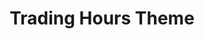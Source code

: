 ---
  id: "2067"
  fieldLayoutId: "89"
  uid: "a352bd9a-0e69-457a-ae67-793b80c674cc"
  enabled: "1"
  archived: "0"
  dateCreated: "2018-05-07 04:56:13"
  dateUpdated: "2019-01-28 02:47:24"
  siteSettingsId: "2067"
  slug: "trading-hours-theme"
  siteId: "1"
  uri: "patterns/ios/entry/trading-hours-theme"
  enabledForSite: "1"
  sectionId: "2"
  typeId: "2"
  authorId: "1"
  postdateCreated: "2018-05-07 04:56:00"
  expirydateCreated: null
  contentId: "2067"
  title: "Trading Hours Theme"
  field_allColorsComputed: null
  field_allColorsComputedIllustration: null
  field_allColorsComputedThumbnail: null
  field_appDescription: null
  field_appDescriptionSentiment: null
  field_audio: "0"
  field_authorFaq: null
  field_bgThumbPosition: "center center"
  field_body: null
  field_captureSize: null
  field_categoriesRaw: "reducing cognitive load"
  field_categoryInPlainText: null
  field_coldThumbTransform: null
  field_colorPalette: null
  field_contributorName: null
  field_contributorUrl: null
  field_coverColor: null
  field_dominantColor: null
  field_externalContributor: "0"
  field_fetchWebsiteData: null
  field_fullName: null
  field_gfycatSource: null
  field_gif: "0"
  field_gumletUrl: null
  field_gumletUrlNoPreParse: null
  field_howHelps: "<p><strong>Reducing Cognitive Load</strong></p>\n<p>Robinhood builds a mental model that links the app appearance with the concept of market hours. Since stock transactions in general only happen during trading hours, it's essential for Robinhood users to understand at what time are they executing their trades.</p>\n<p>This solution helps Robinhood users to acknowledge trading hours with minimal effort and very low cognitive load.</p>"
  field_howWorks: "<p>Robinhood is the most popular stock trading app. One of its iconic interactions is their approach to show when the market is open or closed. Instead of relying on a simple UI affordance to show the user if the market is trading, Robinhood uses the UI theme itself to represent these concepts.</p>\n<p>When the market is open and trading, the app uses a light (white and green) theme.<br />When the market is closed, and in after-market hours, the app uses a dark (black and green) theme.</p>\n<p>This concept allows Robinhood to create a robust mental model around the idea of trading hours.</p>"
  field_iconColors: null
  field_iconComputedColors: null
  field_illustrationSource: null
  field_imagePathRaw: "https://s3-us-west-2.amazonaws.com/waveguideio/captures/waves/daynight-robihood.jpg"
  field_imageTextOcr: null
  field_depthArticleBody: null
  field_lpSentimentScore: null
  field_lpUrl: null
  field_mediaEmbed: "<figure><img src=\"{asset:2076:url||https://s3-us-west-2.amazonaws.com/waveguideio/captures/waves/daynight-robihood.jpg}\" alt=\"\" /></figure>"
  field_mobileId: null
  field_mobileShotSrc: null
  field_newsObject: null
  field_pageFetchJsonString: null
  field_patternSrc: "Robinhood"
  field_platformRaw: "iOS"
  field_qualityDescription: null
  field_rawResponse: null
  field_readingDuration: null
  field_readingDurationSeconds: null
  field_readingEaseLevel: null
  field_readingEaseScore: null
  field_references: null
  field_screenshotColors: null
  field_screenshotComputedColors: null
  field_sourceFromArchive: null
  field_strategyDescription: null
  field_thumbColors: null
  field_thumbVideoUrl: null
  field_webDescription: null
  field_webTitle: null
  field_what: "<p>This is a solution found in the Robinhood apps. When a user opens the app, the UI will get rendered with a white UI theme for when the market is open (trading hours), and with a dark UI theme for when the market is closed (no trading hours).</p>"
  root: null
  lft: null
  rgt: null
  level: null
  structureId: null
  layout: layouts/post.njk
---